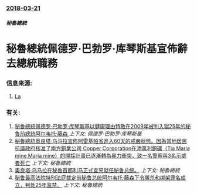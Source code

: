 ### [2018-03-21](/news/2018/03/21/index.md)

##### 秘魯總統
# 秘魯總統佩德罗·巴勃罗·库琴斯基宣佈辭去總統職務 




### 信息来源:

1. [La](http://larepublica.pe/politica/1214846-ppk-presento-su-renuncia-a-la-presidencia-del-peru-tras-keikovideos?utm_source=on9.si&utm_medium=gaus.ee&utm_campaign=on9.si%2F1C3k5&utm_content=link_click)

### 有关:

1. [秘魯總統佩德罗·巴勃罗·库琴斯基以健康理由特赦在2009年被判入獄25年的秘魯前總統阿尔韦托·藤森 ](/news/2017/12/24/秘魯總統佩德罗-巴勃罗-库琴斯基以健康理由特赦在2009年被判入獄25年的秘魯前總統阿尔韦托-藤森.md) _上下文: 佩德罗·巴勃罗·库琴斯基_
2. [秘魯總統奥良塔·乌马拉宣佈阿雷基帕省進入60天的戒嚴狀態。因為當地居民抗議政府核准了南方銅業公司 Copper Corporation在添萬利銅礦（Tia Maria mine Maria mine）的開採計畫已逐漸轉為暴力衝突，致一名警察與3名示威者死亡](/news/2015/05/23/秘魯總統奥良塔-乌马拉宣佈阿雷基帕省進入60天的戒嚴狀態-因為當地居民抗議政府核准了南方銅業公司-Copper-Corp.md) _上下文: 秘魯總統_
3. [奥良塔·乌马拉在秘鲁首都利马正式宣誓就任秘鲁总统。](/news/2011/07/28/奥良塔-乌马拉在秘鲁首都利马正式宣誓就任秘鲁总统.md) _上下文: 秘魯總統_
4. [秘鲁最高法院特别法庭裁定前秘鲁总统阿尔韦托·藤森下令屠杀和绑架罪名成立，判处25年监禁。](/news/2009/04/8/秘鲁最高法院特别法庭裁定前秘鲁总统阿尔韦托-藤森下令屠杀和绑架罪名成立-判处25年监禁.md) _上下文: 秘魯總統_
